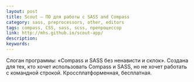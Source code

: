 ```yaml
---
layout: post
title: Scout — ПО для работы с SASS and Compass
category: sass, preprocessors, other, editors
tags: compass, CSS, sass, scss, препроцессор
link: http://mhs.github.io/scout-app/
description:
keywords:
---
```


<p>Слоган программы: «Compass и SASS без ненависти и склок». Создана для тех, кто хочет использовать Compass и SASS, но не хочет работать с командной строкой. Кроссплатформенная, бесплатная.</p>
